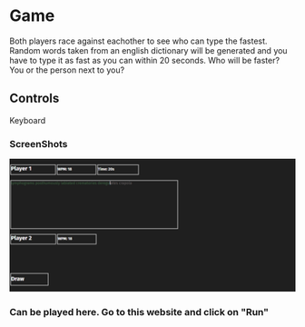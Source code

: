 # Game
Both players race against eachother to see who can type the fastest. Random words taken from an english dictionary will be generated and you have to type it as fast as you can within 20 seconds.
Who will be faster? You or the person next to you?

## Controls
Keyboard

### ScreenShots
![GamePreview](https://github.com/julrom321/project1-typerace/blob/main/mysupercoolawesomescreenshot.PNG)

### Can be played here. Go to this website and click on "Run"
<script async src="https://cpwebassets.codepen.io/assets/embed/ei.js"></script>
